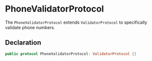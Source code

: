 # PhoneValidatorProtocol

The `PhoneValidatorProtocol` extends `ValidatorProtocol` to specifically validate phone numbers.

## Declaration

```swift
public protocol PhoneValidatorProtocol: ValidatorProtocol {}
```

